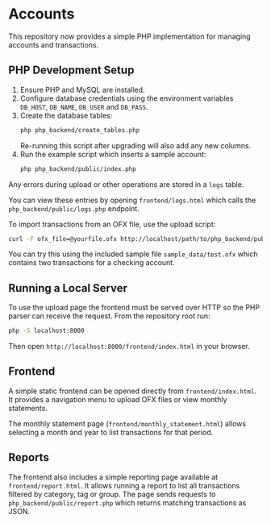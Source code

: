 # Accounts

This repository now provides a simple PHP implementation for managing accounts and transactions.

## PHP Development Setup

1. Ensure PHP and MySQL are installed.
2. Configure database credentials using the environment variables `DB_HOST`, `DB_NAME`, `DB_USER` and `DB_PASS`.
3. Create the database tables:
   ```bash
   php php_backend/create_tables.php
   ```
   Re-running this script after upgrading will also add any new columns.
4. Run the example script which inserts a sample account:
   ```bash
   php php_backend/public/index.php
   ```

Any errors during upload or other operations are stored in a `logs` table.

You can view these entries by opening `frontend/logs.html` which calls the
`php_backend/public/logs.php` endpoint.


To import transactions from an OFX file, use the upload script:
```bash
curl -F ofx_file=@yourfile.ofx http://localhost/path/to/php_backend/public/upload_ofx.php
```
You can try this using the included sample file `sample_data/test.ofx` which
contains two transactions for a checking account.

## Running a Local Server

To use the upload page the frontend must be served over HTTP so the PHP parser
can receive the request. From the repository root run:

```bash
php -S localhost:8000
```

Then open `http://localhost:8000/frontend/index.html` in your browser.


## Frontend


A simple static frontend can be opened directly from `frontend/index.html`. It provides a navigation menu to upload OFX files or view monthly statements.

The monthly statement page (`frontend/monthly_statement.html`) allows selecting a month and year to list transactions for that period.

## Reports

The frontend also includes a simple reporting page available at `frontend/report.html`.
It allows running a report to list all transactions filtered by category, tag or group.
The page sends requests to `php_backend/public/report.php` which returns matching
transactions as JSON.


